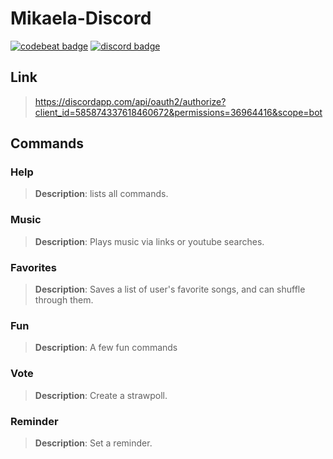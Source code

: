 # Mikaela-Discord

[![codebeat badge](https://codebeat.co/badges/6a40e725-5006-4c0c-9948-18326ab5338d)](https://codebeat.co/projects/github-com-kira0x1-mikaela-master)
[![discord badge](https://img.shields.io/discord/585850878532124672?color=7289da&logo=discord&logoColor=white)](https://discord.gg/6fzTAReQtj)

## Link
> https://discordapp.com/api/oauth2/authorize?client_id=585874337618460672&permissions=36964416&scope=bot


## Commands

### Help
>**Description**: lists all commands.
 
### Music
>**Description**: Plays music via links or youtube searches.

### Favorites
> **Description**: Saves a list of user's favorite songs, and can shuffle through them.

### Fun
> **Description**: A few fun commands

### Vote
> **Description**: Create a strawpoll.

### Reminder
> **Description**: Set a reminder.
